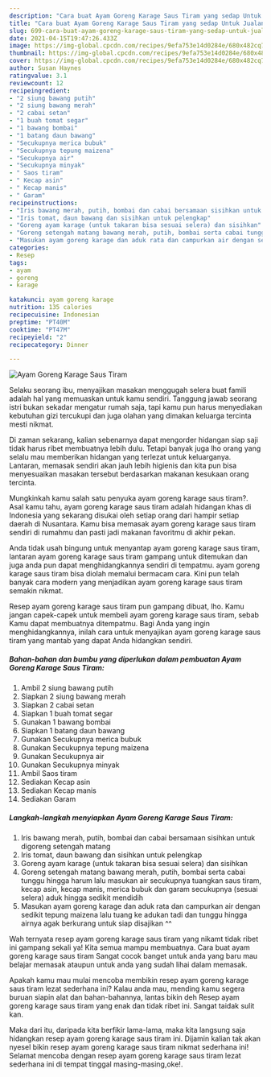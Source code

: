 ```yaml
---
description: "Cara buat Ayam Goreng Karage Saus Tiram yang sedap Untuk Jualan"
title: "Cara buat Ayam Goreng Karage Saus Tiram yang sedap Untuk Jualan"
slug: 699-cara-buat-ayam-goreng-karage-saus-tiram-yang-sedap-untuk-jualan
date: 2021-04-15T19:47:26.433Z
image: https://img-global.cpcdn.com/recipes/9efa753e14d0284e/680x482cq70/ayam-goreng-karage-saus-tiram-foto-resep-utama.jpg
thumbnail: https://img-global.cpcdn.com/recipes/9efa753e14d0284e/680x482cq70/ayam-goreng-karage-saus-tiram-foto-resep-utama.jpg
cover: https://img-global.cpcdn.com/recipes/9efa753e14d0284e/680x482cq70/ayam-goreng-karage-saus-tiram-foto-resep-utama.jpg
author: Susan Haynes
ratingvalue: 3.1
reviewcount: 12
recipeingredient:
- "2 siung bawang putih"
- "2 siung bawang merah"
- "2 cabai setan"
- "1 buah tomat segar"
- "1 bawang bombai"
- "1 batang daun bawang"
- "Secukupnya merica bubuk"
- "Secukupnya tepung maizena"
- "Secukupnya air"
- "Secukupnya minyak"
- " Saos tiram"
- " Kecap asin"
- " Kecap manis"
- " Garam"
recipeinstructions:
- "Iris bawang merah, putih, bombai dan cabai bersamaan sisihkan untuk digoreng setengah matang"
- "Iris tomat, daun bawang dan sisihkan untuk pelengkap"
- "Goreng ayam karage (untuk takaran bisa sesuai selera) dan sisihkan"
- "Goreng setengah matang bawang merah, putih, bombai serta cabai tunggu hingga harum lalu masukan air secukupnya tuangkan saus tiram, kecap asin, kecap manis, merica bubuk dan garam secukupnya (sesuai selera) aduk hingga sedikit mendidih"
- "Masukan ayam goreng karage dan aduk rata dan campurkan air dengan sedikit tepung maizena lalu tuang ke adukan tadi dan tunggu hingga airnya agak berkurang untuk siap disajikan ^^"
categories:
- Resep
tags:
- ayam
- goreng
- karage

katakunci: ayam goreng karage 
nutrition: 135 calories
recipecuisine: Indonesian
preptime: "PT40M"
cooktime: "PT47M"
recipeyield: "2"
recipecategory: Dinner

---
```



![Ayam Goreng Karage Saus Tiram](https://img-global.cpcdn.com/recipes/9efa753e14d0284e/680x482cq70/ayam-goreng-karage-saus-tiram-foto-resep-utama.jpg)

Selaku seorang ibu, menyajikan masakan menggugah selera buat famili adalah hal yang memuaskan untuk kamu sendiri. Tanggung jawab seorang istri bukan sekadar mengatur rumah saja, tapi kamu pun harus menyediakan kebutuhan gizi tercukupi dan juga olahan yang dimakan keluarga tercinta mesti nikmat.

Di zaman  sekarang, kalian sebenarnya dapat mengorder hidangan siap saji tidak harus ribet membuatnya lebih dulu. Tetapi banyak juga lho orang yang selalu mau memberikan hidangan yang terlezat untuk keluarganya. Lantaran, memasak sendiri akan jauh lebih higienis dan kita pun bisa menyesuaikan masakan tersebut berdasarkan makanan kesukaan orang tercinta. 



Mungkinkah kamu salah satu penyuka ayam goreng karage saus tiram?. Asal kamu tahu, ayam goreng karage saus tiram adalah hidangan khas di Indonesia yang sekarang disukai oleh setiap orang dari hampir setiap daerah di Nusantara. Kamu bisa memasak ayam goreng karage saus tiram sendiri di rumahmu dan pasti jadi makanan favoritmu di akhir pekan.

Anda tidak usah bingung untuk menyantap ayam goreng karage saus tiram, lantaran ayam goreng karage saus tiram gampang untuk ditemukan dan juga anda pun dapat menghidangkannya sendiri di tempatmu. ayam goreng karage saus tiram bisa diolah memalui bermacam cara. Kini pun telah banyak cara modern yang menjadikan ayam goreng karage saus tiram semakin nikmat.

Resep ayam goreng karage saus tiram pun gampang dibuat, lho. Kamu jangan capek-capek untuk membeli ayam goreng karage saus tiram, sebab Kamu dapat membuatnya ditempatmu. Bagi Anda yang ingin menghidangkannya, inilah cara untuk menyajikan ayam goreng karage saus tiram yang mantab yang dapat Anda hidangkan sendiri.

<!--inarticleads1-->

##### Bahan-bahan dan bumbu yang diperlukan dalam pembuatan Ayam Goreng Karage Saus Tiram:

1. Ambil 2 siung bawang putih
1. Siapkan 2 siung bawang merah
1. Siapkan 2 cabai setan
1. Siapkan 1 buah tomat segar
1. Gunakan 1 bawang bombai
1. Siapkan 1 batang daun bawang
1. Gunakan Secukupnya merica bubuk
1. Gunakan Secukupnya tepung maizena
1. Gunakan Secukupnya air
1. Gunakan Secukupnya minyak
1. Ambil  Saos tiram
1. Sediakan  Kecap asin
1. Sediakan  Kecap manis
1. Sediakan  Garam




<!--inarticleads2-->

##### Langkah-langkah menyiapkan Ayam Goreng Karage Saus Tiram:

1. Iris bawang merah, putih, bombai dan cabai bersamaan sisihkan untuk digoreng setengah matang
1. Iris tomat, daun bawang dan sisihkan untuk pelengkap
1. Goreng ayam karage (untuk takaran bisa sesuai selera) dan sisihkan
1. Goreng setengah matang bawang merah, putih, bombai serta cabai tunggu hingga harum lalu masukan air secukupnya tuangkan saus tiram, kecap asin, kecap manis, merica bubuk dan garam secukupnya (sesuai selera) aduk hingga sedikit mendidih
1. Masukan ayam goreng karage dan aduk rata dan campurkan air dengan sedikit tepung maizena lalu tuang ke adukan tadi dan tunggu hingga airnya agak berkurang untuk siap disajikan ^^




Wah ternyata resep ayam goreng karage saus tiram yang nikamt tidak ribet ini gampang sekali ya! Kita semua mampu membuatnya. Cara buat ayam goreng karage saus tiram Sangat cocok banget untuk anda yang baru mau belajar memasak ataupun untuk anda yang sudah lihai dalam memasak.

Apakah kamu mau mulai mencoba membikin resep ayam goreng karage saus tiram lezat sederhana ini? Kalau anda mau, mending kamu segera buruan siapin alat dan bahan-bahannya, lantas bikin deh Resep ayam goreng karage saus tiram yang enak dan tidak ribet ini. Sangat taidak sulit kan. 

Maka dari itu, daripada kita berfikir lama-lama, maka kita langsung saja hidangkan resep ayam goreng karage saus tiram ini. Dijamin kalian tak akan nyesel bikin resep ayam goreng karage saus tiram nikmat sederhana ini! Selamat mencoba dengan resep ayam goreng karage saus tiram lezat sederhana ini di tempat tinggal masing-masing,oke!.

